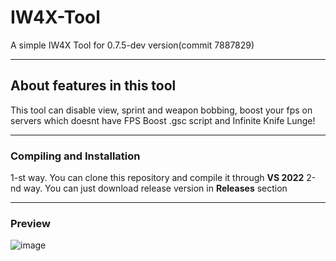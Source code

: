 # IW4X-Tool
A simple IW4X Tool for 0.7.5-dev version(commit 7887829)
____
## About features in this tool
This tool can disable view, sprint and weapon bobbing, boost your fps on servers which doesnt have FPS Boost .gsc script and Infinite Knife Lunge!
____
### Compiling and Installation
1-st way. You can clone this repository and compile it through **VS 2022**
2-nd way. You can just download release version in **Releases** section
____
### Preview
![image](https://user-images.githubusercontent.com/48512277/188955493-603a0c53-c949-495b-b578-8cabe20a3019.png)

